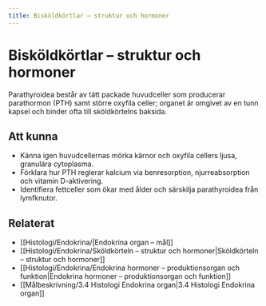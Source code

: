```yaml
---
title: Bisköldkörtlar – struktur och hormoner
---
```


# Bisköldkörtlar – struktur och hormoner

Parathyroidea består av tätt packade huvudceller som producerar parathormon (PTH) samt större oxyfila celler; organet är omgivet av en tunn kapsel och binder ofta till sköldkörtelns baksida.

## Att kunna
- Känna igen huvudcellernas mörka kärnor och oxyfila cellers ljusa, granulära cytoplasma.
- Förklara hur PTH reglerar kalcium via benresorption, njurreabsorption och vitamin D-aktivering.
- Identifiera fettceller som ökar med ålder och särskilja parathyroidea från lymfknutor.

## Relaterat
- [[Histologi/Endokrina/|Endokrina organ – mål]]
- [[Histologi/Endokrina/Sköldkörteln – struktur och hormoner|Sköldkörteln – struktur och hormoner]]
- [[Histologi/Endokrina/Endokrina hormoner – produktionsorgan och funktion|Endokrina hormoner – produktionsorgan och funktion]]
- [[Målbeskrivning/3.4 Histologi Endokrina organ|3.4 Histologi Endokrina organ]]
